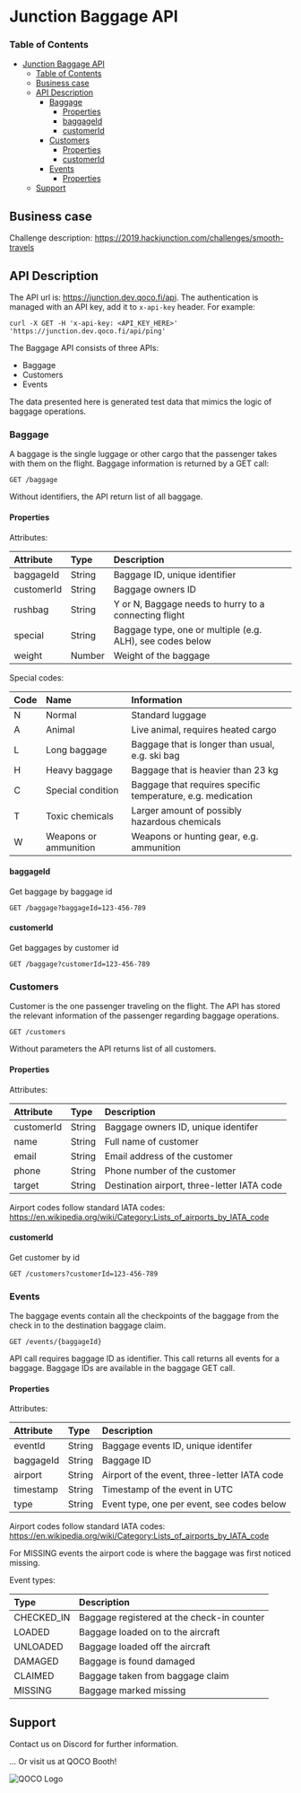 # Junction Baggage API

### Table of Contents

- [Junction Baggage API](#junction-baggage-api)
    - [Table of Contents](#table-of-contents)
  - [Business case](#business-case)
  - [API Description](#api-description)
    - [Baggage](#baggage)
      - [Properties](#properties)
      - [baggageId](#baggageid)
      - [customerId](#customerid)
    - [Customers](#customers)
      - [Properties](#properties-1)
      - [customerId](#customerid-1)
    - [Events](#events)
      - [Properties](#properties-2)
  - [Support](#support)

## Business case

Challenge description:
https://2019.hackjunction.com/challenges/smooth-travels

## API Description

The API url is: https://junction.dev.qoco.fi/api. The authentication is managed with an API key, add it to `x-api-key` header.
For example:

`curl -X GET -H 'x-api-key: <API_KEY_HERE>' 'https://junction.dev.qoco.fi/api/ping'`

The Baggage API consists of three APIs:

- Baggage
- Customers
- Events

The data presented here is generated test data that mimics the logic of baggage operations.

### Baggage

A baggage is the single luggage or other cargo that the passenger takes with them on the flight.
Baggage information is returned by a GET call:

```
GET /baggage
```

Without identifiers, the API return list of all baggage.

#### Properties

Attributes:

| Attribute  | Type   | Description                                               |
| :--------- | :----- | :-------------------------------------------------------- |
| baggageId  | String | Baggage ID, unique identifier                             |
| customerId | String | Baggage owners ID                                         |
| rushbag    | String | Y or N, Baggage needs to hurry to a connecting flight     |
| special    | String | Baggage type, one or multiple (e.g. ALH), see codes below |
| weight     | Number | Weight of the baggage                                     |

Special codes:

| Code | Name                  | Information                                                 |
| :--- | :-------------------- | :---------------------------------------------------------- |
| N    | Normal                | Standard luggage                                            |
| A    | Animal                | Live animal, requires heated cargo                          |
| L    | Long baggage          | Baggage that is longer than usual, e.g. ski bag             |
| H    | Heavy baggage         | Baggage that is heavier than 23 kg                          |
| C    | Special condition     | Baggage that requires specific temperature, e.g. medication |
| T    | Toxic chemicals       | Larger amount of possibly hazardous chemicals               |
| W    | Weapons or ammunition | Weapons or hunting gear, e.g. ammunition                    |

#### baggageId

Get baggage by baggage id

```
GET /baggage?baggageId=123-456-789
```

#### customerId

Get baggages by customer id

```
GET /baggage?customerId=123-456-789
```

### Customers

Customer is the one passenger traveling on the flight.
The API has stored the relevant information of the passenger regarding baggage operations.

```
GET /customers
```

Without parameters the API returns list of all customers.

#### Properties

Attributes:

| Attribute  | Type   | Description                                 |
| :--------- | :----- | :------------------------------------------ |
| customerId | String | Baggage owners ID, unique identifer         |
| name       | String | Full name of customer                       |
| email      | String | Email address of the customer               |
| phone      | String | Phone number of the customer                |
| target     | String | Destination airport, three-letter IATA code |

Airport codes follow standard IATA codes:
https://en.wikipedia.org/wiki/Category:Lists_of_airports_by_IATA_code

#### customerId

Get customer by id

```
GET /customers?customerId=123-456-789
```

### Events

The baggage events contain all the checkpoints of the baggage from the check in to the destination baggage claim.

```
GET /events/{baggageId}
```

API call requires baggage ID as identifier. This call returns all events for a baggage.
Baggage IDs are available in the baggage GET call.

#### Properties

Attributes:

| Attribute | Type   | Description                                  |
| :-------- | :----- | :------------------------------------------- |
| eventId   | String | Baggage events ID, unique identifer          |
| baggageId | String | Baggage ID                                   |
| airport   | String | Airport of the event, three-letter IATA code |
| timestamp | String | Timestamp of the event in UTC                |
| type      | String | Event type, one per event, see codes below   |

Airport codes follow standard IATA codes:
https://en.wikipedia.org/wiki/Category:Lists_of_airports_by_IATA_code

For MISSING events the airport code is where the baggage was first noticed missing.

Event types:

| Type       | Description                                |
| :--------- | :----------------------------------------- |
| CHECKED_IN | Baggage registered at the check-in counter |
| LOADED     | Baggage loaded on to the aircraft          |
| UNLOADED   | Baggage loaded off the aircraft            |
| DAMAGED    | Baggage is found damaged                   |
| CLAIMED    | Baggage taken from baggage claim           |
| MISSING    | Baggage marked missing                     |

## Support

Contact us on Discord for further information.

... Or visit us at QOCO Booth!

<img src="https://www.qoco.aero/wp-content/uploads/2018/02/QOCO_logo_green_RGB_h62.png" alt="QOCO Logo" />
